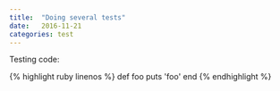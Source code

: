 ```yaml
---
title:  "Doing several tests"
date:   2016-11-21
categories: test
---
```


Testing code:

{% highlight ruby linenos %}
def foo
  puts 'foo'
end
{% endhighlight %}
